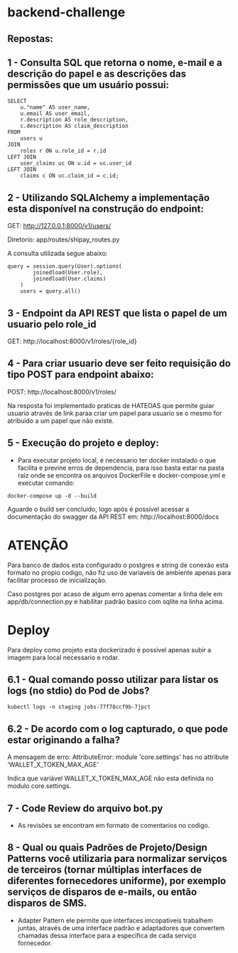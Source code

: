 # backend-challenge

## Repostas:

## 1 - Consulta SQL que retorna o nome, e-mail e a descrição do papel e as descrições das permissões que um usuário possui:

```
SELECT
    u."name" AS user_name,
    u.email AS user_email,
    r.description AS role_description,
    c.description AS claim_description
FROM
    users u
JOIN
    roles r ON u.role_id = r.id
LEFT JOIN
    user_claims uc ON u.id = uc.user_id
LEFT JOIN
    claims c ON uc.claim_id = c.id;

```

## 2 - Utilizando SQLAlchemy a implementação esta disponível na construção do endpoint:

GET: http://127.0.0.1:8000/v1/users/

Diretorio: app/routes/shipay_routes.py

A consulta utilizada segue abaixo:
```
query = session.query(User).options(
        joinedload(User.role),
        joinedload(User.claims)
    )
    users = query.all()
```

## 3 - Endpoint da API REST que lista o papel de um usuario pelo role_id

GET: http://localhost:8000/v1/roles/{role_id}

## 4 - Para criar usuario deve ser feito requisição do tipo POST para endpoint abaixo:

POST: http://localhost:8000/v1/roles/

Na resposta foi implementado praticas de HATEOAS que permite guiar usuario através de link paraa criar um papel para usuario se o mesmo for atribuido a um papel que não existe.

## 5 -  Execução do projeto e deploy:

- Para executar projeto local, é necessario ter docker instalado o que facilita e previne erros de dependencia, para isso basta estar na pasta raiz onde se encontra os arquivos DockerFile e docker-compose.yml e executar comando:

```docker-compose up -d --build```

Aguarde o build ser concluido, logo após é possível acessar a documentação do swagger da API REST em: http://localhost:8000/docs

# ATENÇÃO
Para banco de dados esta configurado o postgres e string de conexão esta formato no propio codigo, não fiz uso de variaveis de ambiente apenas para facilitar processo de inicialização.

Caso postgres por acaso de algum erro apenas comentar a linha dele em app/db/connection.py e habilitar padrão basico com sqlite na linha acima.

# Deploy

Para deploy como projeto esta dockerizado é possivel apenas subir a imagem para local necessario e rodar.

## 6.1 - Qual comando posso utilizar para listar os logs (no stdio) do Pod de Jobs?

````kubectl logs -n staging jobs-77f78ccf9b-7jpct````

## 6.2 - De acordo com o log capturado, o que pode estar originando a falha?

A mensagem de erro: AttributeError: module 'core.settings' has no attribute ‘WALLET_X_TOKEN_MAX_AGE'

Indica que variável WALLET_X_TOKEN_MAX_AGE não esta definida no modulo core.settings.

## 7 - Code Review do arquivo bot.py
- As revisões se encontram em formato de comentarios no codigo.

## 8 - Qual ou quais Padrões de Projeto/Design Patterns você utilizaria para normalizar serviços de terceiros (tornar múltiplas interfaces de diferentes fornecedores uniforme), por exemplo serviços de disparos de e-mails, ou então disparos de SMS.

- Adapter Pattern ele permite que interfaces imcopativeis trabalhem juntas, através de uma interface padrão e adaptadores que convertem chamadas dessa interface para a especifica de cada serviço fornecedor.




